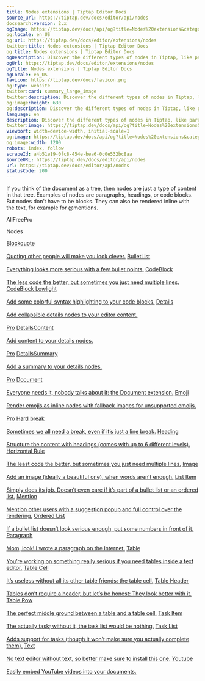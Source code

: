 ```yaml
---
title: Nodes extensions | Tiptap Editor Docs
source_url: https://tiptap.dev/docs/editor/api/nodes
docsearch:version: 2.x
ogImage: https://tiptap.dev/docs/api/og?title=Nodes%20extensions&category=Editor
og:locale: en_US
og:url: https://tiptap.dev/docs/editor/extensions/nodes
twitter:title: Nodes extensions | Tiptap Editor Docs
og:title: Nodes extensions | Tiptap Editor Docs
ogDescription: Discover the different types of nodes in Tiptap, like paragraphs, headings, code blocks, and more. Learn more in our docs!
ogUrl: https://tiptap.dev/docs/editor/extensions/nodes
ogTitle: Nodes extensions | Tiptap Editor Docs
ogLocale: en_US
favicon: https://tiptap.dev/docs/favicon.png
og:type: website
twitter:card: summary_large_image
twitter:description: Discover the different types of nodes in Tiptap, like paragraphs, headings, code blocks, and more. Learn more in our docs!
og:image:height: 630
og:description: Discover the different types of nodes in Tiptap, like paragraphs, headings, code blocks, and more. Learn more in our docs!
language: en
description: Discover the different types of nodes in Tiptap, like paragraphs, headings, code blocks, and more. Learn more in our docs!
twitter:image: https://tiptap.dev/docs/api/og?title=Nodes%20extensions&category=Editor
viewport: width=device-width, initial-scale=1
og:image: https://tiptap.dev/docs/api/og?title=Nodes%20extensions&category=Editor
og:image:width: 1200
robots: index, follow
scrapeId: a4b51e19-0fc8-454e-bea6-0c0e532bc8aa
sourceURL: https://tiptap.dev/docs/editor/api/nodes
url: https://tiptap.dev/docs/editor/api/nodes
statusCode: 200
---
```


If you think of the document as a tree, then nodes are just a type of content in that tree. Examples of nodes are paragraphs, headings, or code blocks. But nodes don’t have to be blocks. They can also be rendered inline with the text, for example for @mentions.

AllFreePro

Nodes

[Blockquote\
\
Quoting other people will make you look clever.](https://tiptap.dev/docs/editor/extensions/nodes/blockquote)
[BulletList\
\
Everything looks more serious with a few bullet points.](https://tiptap.dev/docs/editor/extensions/nodes/bullet-list)
[CodeBlock\
\
The less code the better, but sometimes you just need multiple lines.](https://tiptap.dev/docs/editor/extensions/nodes/code-block)
[CodeBlock Lowlight\
\
Add some colorful syntax highlighting to your code blocks.](https://tiptap.dev/docs/editor/extensions/nodes/code-block-lowlight)
[Details\
\
Add collapsible details nodes to your editor content.\
\
Pro](https://tiptap.dev/docs/editor/extensions/nodes/details)
[DetailsContent\
\
Add content to your details nodes.\
\
Pro](https://tiptap.dev/docs/editor/extensions/nodes/details-content)
[DetailsSummary\
\
Add a summary to your details nodes.\
\
Pro](https://tiptap.dev/docs/editor/extensions/nodes/details-summary)
[Document\
\
Everyone needs it, nobody talks about it: the Document extension.](https://tiptap.dev/docs/editor/extensions/nodes/document)
[Emoji\
\
Render emojis as inline nodes with fallback images for unsupported emojis.\
\
Pro](https://tiptap.dev/docs/editor/extensions/nodes/emoji)
[Hard break\
\
Sometimes we all need a break, even if it’s just a line break.](https://tiptap.dev/docs/editor/extensions/nodes/hard-break)
[Heading\
\
Structure the content with headings (comes with up to 6 different levels).](https://tiptap.dev/docs/editor/extensions/nodes/heading)
[Horizontal Rule\
\
The least code the better, but sometimes you just need multiple lines.](https://tiptap.dev/docs/editor/extensions/nodes/horizontal-rule)
[Image\
\
Add an image (ideally a beautiful one), when words aren’t enough.](https://tiptap.dev/docs/editor/extensions/nodes/image)
[List Item\
\
Simply does its job. Doesn’t even care if it’s part of a bullet list or an ordered list.](https://tiptap.dev/docs/editor/extensions/nodes/list-item)
[Mention\
\
Mention other users with a suggestion popup and full control over the rendering.](https://tiptap.dev/docs/editor/extensions/nodes/mention)
[Ordered List\
\
If a bullet list doesn’t look serious enough, put some numbers in front of it.](https://tiptap.dev/docs/editor/extensions/nodes/ordered-list)
[Paragraph\
\
Mom, look! I wrote a paragraph on the Internet.](https://tiptap.dev/docs/editor/extensions/nodes/paragraph)
[Table\
\
You’re working on something really serious if you need tables inside a text editor.](https://tiptap.dev/docs/editor/extensions/nodes/table)
[Table Cell\
\
It’s useless without all its other table friends: the table cell.](https://tiptap.dev/docs/editor/extensions/nodes/table-cell)
[Table Header\
\
Tables don’t require a header, but let’s be honest: They look better with it.](https://tiptap.dev/docs/editor/extensions/nodes/table-header)
[Table Row\
\
The perfect middle ground between a table and a table cell.](https://tiptap.dev/docs/editor/extensions/nodes/table-row)
[Task Item\
\
The actually task; without it, the task list would be nothing.](https://tiptap.dev/docs/editor/extensions/nodes/task-item)
[Task List\
\
Adds support for tasks (though it won’t make sure you actually complete them).](https://tiptap.dev/docs/editor/extensions/nodes/task-list)
[Text\
\
No text editor without text, so better make sure to install this one.](https://tiptap.dev/docs/editor/extensions/nodes/text)
[Youtube\
\
Easily embed YouTube videos into your documents.](https://tiptap.dev/docs/editor/extensions/nodes/youtube)